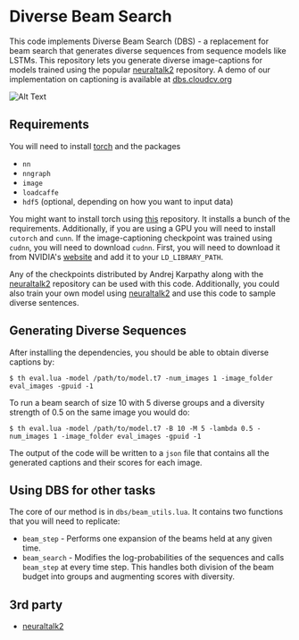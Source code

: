 # Diverse Beam Search
This code implements Diverse Beam Search (DBS) - a replacement for beam search that generates diverse sequences from sequence models like LSTMs. This repository lets you generate diverse image-captions for models trained using the popular [neuraltalk2][1] repository. A demo of our implementation on captioning is available at [dbs.cloudcv.org](http://dbs.cloudcv.org/)

![Alt Text](https://s22.postimg.org/hoor3ricx/db_cover_2_1.png)
## Requirements
You will need to install [torch](http://torch.ch/) and the packages 
- `nn`
- `nngraph`
- `image`
- `loadcaffe` 
- `hdf5` (optional, depending on how you want to input data)

You might want to install torch using [this](https://github.com/torch/distro) repository. It installs a bunch of the requirements. 
Additionally, if you are using a GPU you will need to install `cutorch` and `cunn`. If the image-captioning checkpoint was trained using `cudnn`, you will need to download `cudnn`. First, you will need to download it from NVIDIA's [website](https://developer.nvidia.com/cudnn) and add it to your `LD_LIBRARY_PATH`. 

Any of the checkpoints distributed by Andrej Karpathy along with the [neuraltalk2][1] repository can be used with this code. Additionally, you could also train your own model using [neuraltalk2][1] and use this code to sample diverse sentences. 

## Generating Diverse Sequences
After installing the dependencies, you should be able to obtain diverse captions by: 
```
$ th eval.lua -model /path/to/model.t7 -num_images 1 -image_folder eval_images -gpuid -1
```
To run a beam search of size 10 with 5 diverse groups and a diversity strength of 0.5 on the same image you would do: 
```
$ th eval.lua -model /path/to/model.t7 -B 10 -M 5 -lambda 0.5 -num_images 1 -image_folder eval_images -gpuid -1
```
The output of the code will be written to a `json` file that contains all the generated captions and their scores for each image.

## Using DBS for other tasks
The core of our method is in `dbs/beam_utils.lua`. It contains two functions that you will need to replicate:
- `beam_step` - Performs one expansion of the beams held at any given time. 
- `beam_search` - Modifies the log-probabilities of the sequences and calls `beam_step` at every time step. This handles both division of the beam budget into groups and augmenting scores with diversity.
## 3rd party
- [neuraltalk2][1]

[1]: https://github.com/karpathy/neuraltalk2
